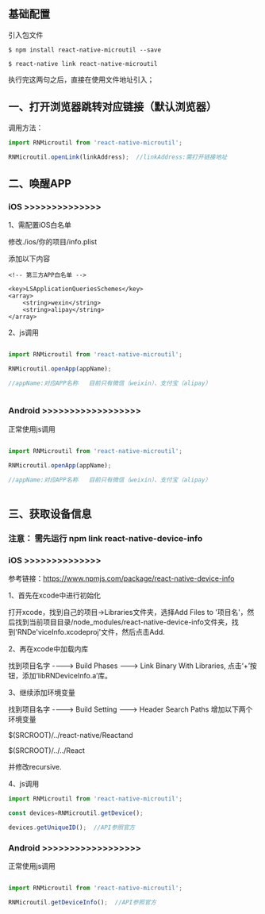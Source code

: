 

## 基础配置
引入包文件

`$ npm install react-native-microutil --save`

`$ react-native link react-native-microutil`

执行完这两句之后，直接在使用文件地址引入；



## 一、打开浏览器跳转对应链接（默认浏览器）
调用方法：
```javascript
import RNMicroutil from 'react-native-microutil';

RNMicroutil.openLink(linkAddress);  //linkAddress:需打开链接地址  
````

## 二、唤醒APP 

### iOS >>>>>>>>>>>>>>
1、需配置iOS白名单 
   
修改./ios/你的项目/info.plist

添加以下内容

    <!-- 第三方APP白名单 -->
    
    <key>LSApplicationQueriesSchemes</key>
    <array>
        <string>wexin</string>
        <string>alipay</string>
    </array>
    


2、js调用

```javascript

import RNMicroutil from 'react-native-microutil';

RNMicroutil.openApp(appName);  

//appName:对应APP名称   目前只有微信（weixin）、支付宝（alipay）
 
````

### Android >>>>>>>>>>>>>>>>>>

正常使用js调用

```javascript

import RNMicroutil from 'react-native-microutil';

RNMicroutil.openApp(appName);  

//appName:对应APP名称   目前只有微信（weixin）、支付宝（alipay）
 
````




## 三、获取设备信息

### 注意： 需先运行 npm link react-native-device-info

### iOS >>>>>>>>>>>>>>

参考链接：https://www.npmjs.com/package/react-native-device-info

1、首先在xcode中进行初始化

打开xcode，找到自己的项目->Libraries文件夹，选择Add Files to '项目名'，然后找到当前项目目录/node_modules/react-native-device-info文件夹，找到'RNDe'viceInfo.xcodeproj'文件，然后点击Add.



2、再在xcode中加载内库

找到项目名字 ----> Build Phases ---> Link Binary With Libraries, 点击‘+’按钮，添加‘libRNDeviceInfo.a’库。



3、继续添加环境变量

找到项目名字 ----> Build Setting ---> Header Search Paths  增加以下两个环境变量

$(SRCROOT)/../react-native/Reactand

$(SRCROOT)/../../React

并修改recursive.


4、js调用
```javascript
import RNMicroutil from 'react-native-microutil';

const devices=RNMicroutil.getDevice();  

devices.getUniqueID();  //API参照官方


````

### Android >>>>>>>>>>>>>>>>>>

正常使用js调用
```javascript

import RNMicroutil from 'react-native-microutil';

RNMicroutil.getDeviceInfo();  //API参照官方


````
